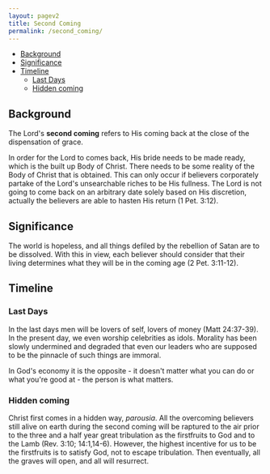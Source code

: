 ```yaml
---
layout: pagev2
title: Second Coming
permalink: /second_coming/
---
```

- [Background](#background)
- [Significance](#significance)
- [Timeline](#timeline)
  - [Last Days](#last-days)
  - [Hidden coming](#hidden-coming)

## Background

The Lord's **second coming** refers to His coming back at the close of the dispensation of grace.

In order for the Lord to comes back, His bride needs to be made ready, which is the built up Body of Christ. There needs to be some reality of the Body of Christ that is obtained. This can only occur if believers corporately partake of the Lord's unsearchable riches to be His fullness. The Lord is not going to come back on an arbitrary date solely based on His discretion, actually the believers are able to hasten His return (1 Pet. 3:12).

## Significance

The world is hopeless, and all things defiled by the rebellion of Satan are to be dissolved. With this in view, each believer should consider that their living determines what they will be in the coming age (2 Pet. 3:11-12).

## Timeline 

### Last Days

In the last days men will be lovers of self, lovers of money (Matt 24:37-39). In the present day, we even worship celebrities as idols. Morality has been slowly undermined and degraded that even our leaders who are supposed to be the pinnacle of such things are immoral.

In God's economy it is the opposite - it doesn't matter what you can do or what you're good at - the person is what matters.

### Hidden coming

Christ first comes in a hidden way, *parousia*. All the overcoming believers still alive on earth during the second coming will be raptured to the air prior to the three and a half year great tribulation as the firstfruits to God and to the Lamb (Rev. 3:10; 14:1,14-6). However, the highest incentive for us to be the firstfruits is to satisfy God, not to escape tribulation. Then eventually, all the graves will open, and all will resurrect. 



